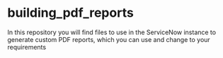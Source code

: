 # building_pdf_reports
In this repository you will find files to use in the ServiceNow instance to generate custom PDF reports, which you can use and change to your requirements
